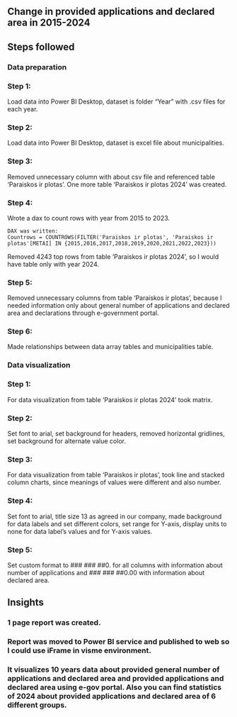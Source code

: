 
## Change in provided applications and declared area in 2015-2024

## Steps followed

### Data preparation

### Step 1: 

Load data into Power BI Desktop, dataset is folder “Year” with .csv files for each year.

### Step 2:

 Load data into Power BI Desktop, dataset is excel file about municipalities.

### Step 3: 

Removed unnecessary column with about csv file and referenced table ‘Paraiskos ir plotas’. One more table ‘Paraiskos ir plotas 2024’ was created.

### Step 4:

 Wrote a dax to count rows with year from 2015 to 2023.

	DAX was written: 
    Countrows = COUNTROWS(FILTER('Paraiskos ir plotas', 'Paraiskos ir plotas'[METAI] IN {2015,2016,2017,2018,2019,2020,2021,2022,2023}))

Removed 4243 top rows from table ‘Paraiskos ir plotas 2024’, so I would have table only with year 2024.

### Step 5:

 Removed unnecessary columns from table ‘Paraiskos ir plotas’, because I needed information only about general number of applications and declared area and declarations through e-government portal.

### Step 6: 

Made relationships between data array tables and municipalities table. 

### Data visualization

### Step 1:

 For data visualization from table ‘Paraiskos ir plotas 2024’ took matrix. 

### Step 2:

 Set font to arial, set background for headers, removed horizontal gridlines, set background for alternate value color.

### Step 3:

 For data visualization from table ‘Paraiskos ir plotas’, took line and stacked column charts, since meanings of values were different and also number.

### Step 4:

 Set font to arial, title size 13 as agreed in our company, made background for data labels and set different colors, set range for Y-axis, display units to none for data label’s values and for Y-axis values.
### Step 5:

 Set custom format to ### ### ##0. for all columns with information about number of applications and ### ### ##0.00 with information about declared area.

## Insights

### 1 page report was created. 

### Report was moved to Power BI service and published to web so I could use iFrame in visme environment. 

### It visualizes 10 years data about provided general number of applications and declared area and provided applications and declared area using e-gov portal. Also you can find statistics of 2024 about provided applications and declared area of 6 different groups.



